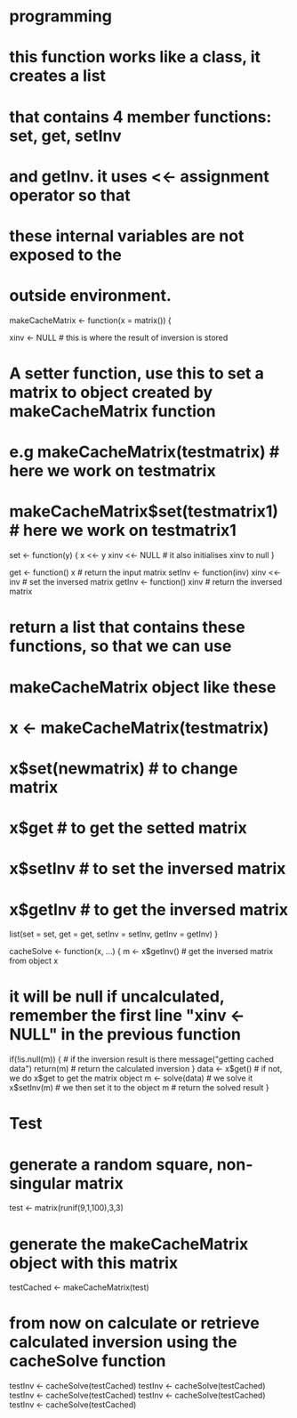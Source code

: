 # programming
# this function works like a class, it creates a list
# that contains 4 member functions: set, get, setInv
# and getInv. it uses <<- assignment operator so that
# these internal variables are not exposed to the
# outside environment. 

makeCacheMatrix <- function(x = matrix()) {
  
  xinv <- NULL # this is where the result of inversion is stored
  # A setter function, use this to set a matrix to object created by makeCacheMatrix function
  # e.g makeCacheMatrix(testmatrix) # here we work on testmatrix
  # makeCacheMatrix$set(testmatrix1) # here we work on testmatrix1
  set <- function(y) {
    x <<- y
    xinv <<- NULL # it also initialises xinv to null
  }
  
  get <- function() x # return the input matrix
  setInv <- function(inv) xinv <<- inv # set the inversed matrix
  getInv <- function() xinv # return the inversed matrix
  # return a list that contains these functions, so that we can use
  # makeCacheMatrix object like these
  # x <- makeCacheMatrix(testmatrix)
  # x$set(newmatrix) # to change matrix
  # x$get # to get the setted matrix
  # x$setInv # to set the inversed matrix
  # x$getInv # to get the inversed matrix
  list(set = set, get = get,
       setInv = setInv,
       getInv = getInv)
}


cacheSolve <- function(x, ...) {
  m <- x$getInv() # get the inversed matrix from object x
  # it will be null if uncalculated, remember the first line "xinv <- NULL" in the previous function
  if(!is.null(m)) { # if the inversion result is there
    message("getting cached data")
    return(m) # return the calculated inversion
  }
  data <- x$get() # if not, we do x$get to get the matrix object
  m <- solve(data) # we solve it
  x$setInv(m) # we then set it to the object
  m # return the solved result
}

# Test
# generate a random square, non-singular matrix
test <- matrix(runif(9,1,100),3,3)
# generate the makeCacheMatrix object with this matrix
testCached <- makeCacheMatrix(test)
# from now on calculate or retrieve calculated inversion using the cacheSolve function

testInv <- cacheSolve(testCached)
testInv <- cacheSolve(testCached)
testInv <- cacheSolve(testCached)
testInv <- cacheSolve(testCached)
testInv <- cacheSolve(testCached)
